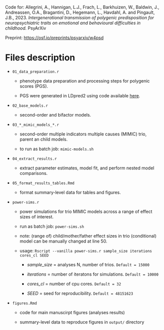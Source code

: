 Code for: Allegrini, A., Hannigan, L.J., Frach, L., Barkhuizen, W.,
Baldwin, J., Andreassen, O.A., Bragantini, D., Hegemann, L., Havdahl, A. and
Pingault, J.B., 2023. *Intergenerational transmission of polygenic
predisposition for neuropsychiatric traits on emotional and behavioural
difficulties in childhood.* PsyArXiv

Preprint: <https://osf.io/preprints/psyarxiv/w4psd>

# Files description

-   `01_data_preparation.r`

    -   phenotype data preparation and processing steps for polygenic scores (PGS).

    -   PGS were generated in LDpred2 using code available [here](https://github.com/AndreAllegrini/LDpred2).

-   `02_base_models.r`

    -   second-order and bifactor models.

-   `03_*_mimic_models_*.r`

    -   second-order multiple indicators multiple causes (MIMIC) trio, parent an child models.

    -   to run as batch job: `mimic-models.sh`

-   `04_extract_results.r`

    -   extract parameter estimates, model fit, and perform nested model comparisons.

-   `05_format_results_tables.Rmd`

    -   format summary-level data for tables and figures.

-   `power-sims.r`

    -   power simulations for trio MIMIC models across a range of effect sizes of interest.

    -   run as batch job: `power-sims.sh`

    -   note: (range of) child/mother/father effect sizes in trio (conditional) model can be manually changed at line 50.

    -   usage: `Rscript --vanilla power-sims.r sample_size iterations cores_cl SEED`

        -   *sample_size* = analyses N, number of trios. `Default = 15000`

        -   *iterations* = number of iteratons for simulations. `Default = 10000`

        -   *cores_cl* = number of cpu cores. `Default = 32`

        -   *SEED* = seed for reproducibility. `Default = 48151623`

-   `figures.Rmd`

    -   code for main manuscirpt figures (analyses results)

    -   summary-level data to reproduce figures in `output/` directory

